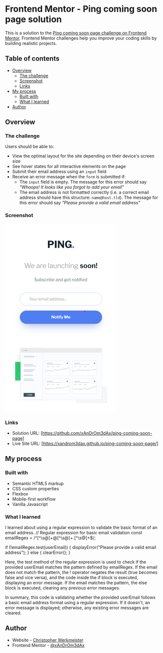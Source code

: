 # Frontend Mentor - Ping coming soon page solution

This is a solution to the [Ping coming soon page challenge on Frontend Mentor](https://www.frontendmentor.io/challenges/ping-single-column-coming-soon-page-5cadd051fec04111f7b848da). Frontend Mentor challenges help you improve your coding skills by building realistic projects.

## Table of contents

- [Overview](#overview)
  - [The challenge](#the-challenge)
  - [Screenshot](#screenshot)
  - [Links](#links)
- [My process](#my-process)
  - [Built with](#built-with)
  - [What I learned](#what-i-learned)
- [Author](#author)

## Overview

### The challenge

Users should be able to:

- View the optimal layout for the site depending on their device's screen size
- See hover states for all interactive elements on the page
- Submit their email address using an `input` field
- Receive an error message when the `form` is submitted if:
  - The `input` field is empty. The message for this error should say _"Whoops! It looks like you forgot to add your email"_
  - The email address is not formatted correctly (i.e. a correct email address should have this structure: `name@host.tld`). The message for this error should say _"Please provide a valid email address"_

### Screenshot

![screenshot](image.png)

### Links

- Solution URL: [https://github.com/xAnDrOm3dAx/ping-coming-soon-page]
- Live Site URL: [https://xandrom3dax.github.io/ping-coming-soon-page/]

## My process

### Built with

- Semantic HTML5 markup
- CSS custom properties
- Flexbox
- Mobile-first workflow
- Vanilla Javascript

### What I learned

I learned about using a regular expression to validate the basic format of an email address.
// Regular expression for basic email validation
const emailRegex = /^[^\s@]+@[^\s@]+\.[^\s@]+$/;

if (!emailRegex.test(userEmail)) {
displayError("Please provide a valid email address");
} else {
clearError();
}

Here, the test method of the regular expression is used to check if the provided userEmail matches the pattern defined by emailRegex. If the email does not match the pattern, the ! operator negates the result (true becomes false and vice versa), and the code inside the if block is executed, displaying an error message. If the email matches the pattern, the else block is executed, clearing any previous error messages.

In summary, this code is validating whether the provided userEmail follows a basic email address format using a regular expression. If it doesn't, an error message is displayed; otherwise, any existing error messages are cleared.

## Author

- Website - [Christopher Werkmeister](https://github.com/xAnDrOm3dAx)
- Frontend Mentor - [@xAnDrOm3dAx](https://www.frontendmentor.io/profile/xAnDrOm3dAx)
